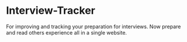 # Interview-Tracker
For improving and tracking your preparation for interviews. Now prepare and read others experience all in a single website.



